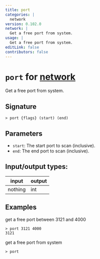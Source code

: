 ```yaml
---
title: port
categories: |
  network
version: 0.102.0
network: |
  Get a free port from system.
usage: |
  Get a free port from system.
editLink: false
contributors: false
---
```

<!-- This file is automatically generated. Please edit the command in https://github.com/nushell/nushell instead. -->

# `port` for [network](/commands/categories/network.md)

<div class='command-title'>Get a free port from system.</div>

## Signature

```> port {flags} (start) (end)```

## Parameters

 -  `start`: The start port to scan (inclusive).
 -  `end`: The end port to scan (inclusive).


## Input/output types:

| input   | output |
| ------- | ------ |
| nothing | int    |

## Examples

get a free port between 3121 and 4000
```nu
> port 3121 4000
3121
```

get a free port from system
```nu
> port

```
